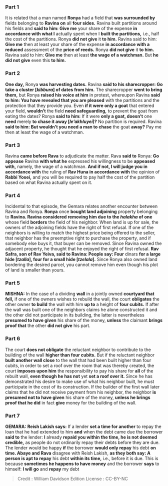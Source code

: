 
### Part 1
It is related that a man named <b>Ronya</b> had a field that <b>was surrounded by</b> fields belonging to <b>Ravina on</b> all <b>four sides.</b> Ravina built partitions around his fields and <b>said to him: Give me</b> your share of the expense <b>in accordance with what I</b> actually spent when I <b>built the partitions,</b> i.e., half the cost of the partitions. Ronya <b>did not give</b> it <b>to him.</b> Ravina said to him: <b>Give me</b> then at least your share of the expense <b>in accordance with a reduced</b> assessment of the <b>price of reeds.</b> Ronya <b>did not give</b> it <b>to him.</b> Ravina said to him: <b>Give me</b> then at least <b>the wage of a watchman.</b> But <b>he did not give</b> even this <b>to him.</b>

### Part 2
<b>One day,</b> Ronya <b>was harvesting dates.</b> Ravina <b>said to his sharecropper: Go take a cluster [<i>kibbura</i>] of dates from him.</b> The sharecropper <b>went to bring them,</b> but Ronya <b>raised his voice at him</b> in protest, whereupon Ravina <b>said to him: You have revealed that you are pleased</b> with the partitions and the protection that they provide you. Even <b>if it were only a goat</b> that entered your field, <b>wouldn’t</b> the field <b>need safeguarding,</b> to prevent the goat from eating the dates? Ronya <b>said to him:</b> If it were <b>only a goat, doesn’t</b> one <b>need</b> merely <b>to chase it away [<i>le’akhluyei</i>]?</b> No partition is required. Ravina <b>said to him: But wouldn’t you need a man to chase</b> the goat <b>away?</b> Pay me then at least the wage of a watchman.

### Part 3
Ravina <b>came before Rava</b> to adjudicate the matter. Rava <b>said to</b> Ronya: <b>Go appease</b> Ravina <b>with what he</b> expressed his willingness to be <b>appeased with,</b> namely, the wage of a watchman. <b>And if not, I will judge you in accordance with</b> the ruling of <b>Rav Huna in accordance with</b> the opinion of <b>Rabbi Yosei,</b> and you will be required to pay half the cost of the partition based on what Ravina actually spent on it.

### Part 4
Incidental to that episode, the Gemara relates another encounter between Ravina and Ronya. <b>Ronya</b> once <b>bought land adjoining</b> property belonging to <b>Ravina. Ravina considered removing him due to the <i>halakha</i> of one</b> whose field <b>borders</b> the field of his neighbor. When land is up for sale, the owners of the adjoining fields have the right of first refusal. If one of the neighbors is willing to match the highest price being offered to the seller, that neighbor has the preemptive right to purchase the property, and if somebody else buys it, that buyer can be removed. Since Ravina owned the adjacent property, he thought that he enjoyed the right of first refusal. <b>Rav Safra, son of Rav Yeiva, said to Ravina: People say: Four</b> dinars <b>for a large hide [<i>tzalla</i>], four for a small hide [<i>tzelala</i>].</b> Since Ronya also owned land bordering the desired parcel, you cannot remove him even though his plot of land is smaller than yours.

### Part 5
<strong>MISHNA:</strong> In the case of a dividing <b>wall</b> in a jointly owned <b>courtyard that fell,</b> if one of the owners wishes to rebuild the wall, the court <b>obligates</b> the other owner <b>to build</b> the wall with him <b>up to</b> a height of <b>four cubits.</b> If after the wall was built one of the neighbors claims he alone constructed it and the other did not participate in its building, the latter is nevertheless <b>presumed to have given</b> his share of the money, <b>unless</b> the claimant <b>brings proof that</b> the other <b>did not give</b> his part.

### Part 6
The court <b>does not obligate</b> the reluctant neighbor to contribute to the building of the wall <b>higher than four cubits.</b> But if the reluctant neighbor <b>built another wall close</b> to the wall that had been built higher than four cubits, in order to set a roof over the room that was thereby created, the court <b>imposes upon him</b> the responsibility to pay his share for <b>all</b> of the rebuilt wall, <b>even though he has not</b> yet <b>set a roof over it.</b> Since he has demonstrated his desire to make use of what his neighbor built, he must participate in the cost of its construction. If the builder of the first wall later claims that he did not receive payment from his neighbor, the neighbor <b>is presumed not to have given</b> his share of the money, <b>unless he brings proof that he did</b> in fact <b>give</b> money for the building of the wall.

### Part 7
<strong>GEMARA:</strong> <b>Reish Lakish says:</b> If a lender <b>set a time for another</b> to repay the loan that he had extended to him <b>and</b> when the debt came due the borrower <b>said to</b> the lender: <b>I</b> already <b>repaid you within the time, he is not deemed credible,</b> as people do not ordinarily repay their debts before they are due. The lender would be happy <b>if</b> the borrower <b>would only repay</b> his debt <b>on time. Abaye and Rava</b> disagree with Reish Lakish, <b>as they both say: A person is apt to repay</b> his debt <b>within its time,</b> i.e., before it is due. This is because <b>sometimes he happens to have money</b> and the borrower <b>says</b> to himself: <b>I will go</b> and <b>repay</b> my debt

>Credit : William Davidson Edition
>License : CC-BY-NC